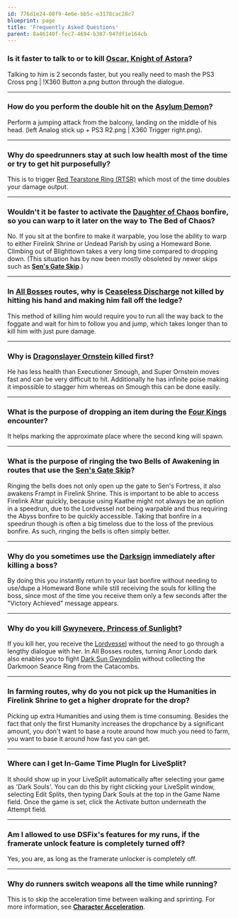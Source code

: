 ```yaml
---
id: 776d1e24-08f9-4e6e-bb5c-e3178cac28c7
blueprint: page
title: 'Frequently Asked Questions'
parent: 8a46140f-fec7-4694-b387-947df1e164cb
---
```

### **Is it faster to talk to or to kill** [**Oscar, Knight of Astora**](//darksouls.wikidot.com/oscar-knight-of-astora)**?**

Talking to him is 2 seconds faster, but you really need to mash the PS3 Cross png | !X360 Button a.png button through the dialogue.

---

### **How do you perform the double hit on the** [**Asylum Demon**](//darksouls.wikidot.com/asylum-demon)**?**

Perform a jumping attack from the balcony, landing on the middle of his head. (left Analog stick up + PS3 R2.png | X360 Trigger right.png).

---

### **Why do speedrunners stay at such low health most of the time or try to get hit purposefully?**

This is to trigger [Red Tearstone Ring (RTSR)](//darksouls.wikidot.com/red-tearstone-ring) which most of the time doubles your damage output.

---

### **Wouldn't it be faster to activate the** [**Daughter of Chaos**](//darksouls.wikidot.com/quelaag-s-sister) **bonfire, so you can warp to it later on the way to The Bed of Chaos?**

No. If you sit at the bonfire to make it warpable, you lose the ability to warp to either Firelink Shrine or Undead Parish by using a Homeward Bone. Climbing out of Blighttown takes a very long time compared to dropping down. (This situation has by now been mostly obsoleted by newer skips such as [**Sen's Gate Skip**](/darksouls/sens-gate-skip).)

---

### **In** [**All Bosses**](/all-bosses-darksouls) **routes, why is** [**Ceaseless Discharge**](//darksouls.wikidot.com/ceaseless-discharge) **not killed by hitting his hand and making him fall off the ledge?**

This method of killing him would require you to run all the way back to the foggate and wait for him to follow you and jump, which takes longer than to kill him with just pure damage.

---

### **Why is** [**Dragonslayer Ornstein**](//darksouls.wikidot.com/dragon-slayer-ornstein-executioner-smough) **killed first?**

He has less health than Executioner Smough, and Super Ornstein moves fast and can be very difficult to hit. Additionally he has infinite poise making it impossible to stagger him whereas on Smough this can be done easily.

---

### **What is the purpose of dropping an item during the** [**Four Kings**](//darksouls.wikidot.com/the-four-kings) **encounter?**

It helps marking the approximate place where the second king will spawn.

---

### **What is the purpose of ringing the two Bells of Awakening in routes that use the** [**Sen's Gate Skip**](/darksouls/sens-gate-skip)**?**

Ringing the bells does not only open up the gate to Sen's Fortress, it also awakens Frampt in Firelink Shrine. This is important to be able to access Firelink Altar quickly, because using Kaathe might not always be an option in a speedrun, due to the Lordvessel not being warpable and thus requiring the Abyss bonfire to be quickly accessible. Taking that bonfire in a speedrun though is often a big timeloss due to the loss of the previous bonfire. As such, ringing the bells is often simply better.

---

### **Why do you sometimes use the** [**Darksign**](//darksouls.wikidot.com/darksign) **immediately after killing a boss?**

By doing this you instantly return to your last bonfire without needing to use/dupe a Homeward Bone while still receiving the souls for killing the boss, since most of the time you receive them only a few seconds after the "Victory Achieved" message appears.

---

### **Why do you kill** [**Gwynevere, Princess of Sunlight**](//darksouls.wikidot.com/gwynevere)**?**

If you kill her, you receive the [Lordvessel](//darksouls.wikidot.com/lordvessel) without the need to go through a lengthy dialogue with her. In All Bosses routes, turning Anor Londo dark also enables you to fight [Dark Sun Gwyndolin](//darksouls.wikidot.com/dark-sun-gwyndolin) without collecting the Darkmoon Seance Ring from the Catacombs.

---

### **In farming routes, why do you not pick up the Humanities in Firelink Shrine to get a higher droprate for the drop?**

Picking up extra Humanities and using them is time consuming. Besides the fact that only the first Humanity increases the dropchance by a significant amount, you don't want to base a route around how much you need to farm, you want to base it around how fast you can get.

---

### **Where can I get In-Game Time PlugIn for LiveSplit?**

It should show up in your LiveSplit automatically after selecting your game as 'Dark Souls'. You can do this by right clicking your LiveSplit window, selecting Edit Splits, then typing Dark Souls at the top in the Game Name field. Once the game is set, click the Activate button underneath the Attempt field.

---

### **Am I allowed to use DSFix's features for my runs, if the framerate unlock feature is completely turned off?**

Yes, you are, as long as the framerate unlocker is completely off.

---

### **Why do runners switch weapons all the time while running?**

This is to skip the acceleration time between walking and sprinting. For more information, see [**Character Acceleration**](/darksouls/character-acceleration).
